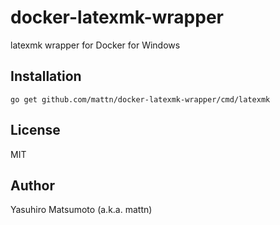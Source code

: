 # docker-latexmk-wrapper

latexmk wrapper for Docker for Windows

## Installation

```
go get github.com/mattn/docker-latexmk-wrapper/cmd/latexmk
```

## License

MIT

## Author

Yasuhiro Matsumoto (a.k.a. mattn)

